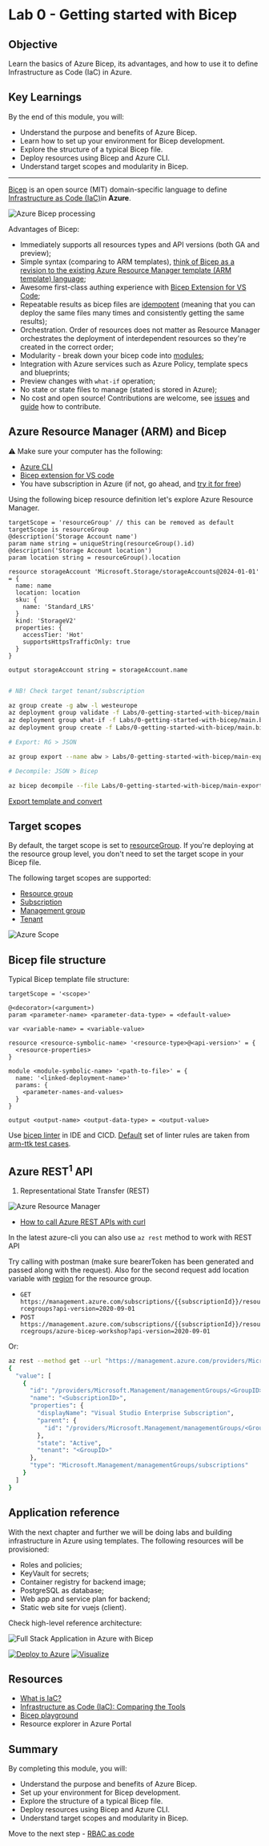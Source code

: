 # Lab 0 - Getting started with Bicep

## Objective

Learn the basics of Azure Bicep, its advantages, and how to use it to define Infrastructure as Code (IaC) in Azure.

## Key Learnings

By the end of this module, you will:

- Understand the purpose and benefits of Azure Bicep.
- Learn how to set up your environment for Bicep development.
- Explore the structure of a typical Bicep file.
- Deploy resources using Bicep and Azure CLI.
- Understand target scopes and modularity in Bicep.

---

[Bicep](https://github.com/Azure/bicep) is an open source (MIT) domain-specific language to define [Infrastructure as Code (IaC)](https://learn.microsoft.com/devops/deliver/what-is-infrastructure-as-code?wt.mc_id=MVP_387222)in **Azure**.

![Azure Bicep processing](/.attachments/bicep-processing.png)

Advantages of Bicep:

* Immediately supports all resources types and API versions (both GA and preview);
* Simple syntax (comparing to ARM templates), [think of Bicep as a revision to the existing Azure Resource Manager template (ARM template) language](https://learn.microsoft.com/azure/azure-resource-manager/bicep/frequently-asked-questions?wt.mc_id=MVP_387222#why-create-a-new-language-instead-of-using-an-existing-one); 
* Awesome first-class authing experience with [Bicep Extension for VS Code](https://marketplace.visualstudio.com/items?itemName=ms-azuretools.vscode-bicep);
* Repeatable results as bicep files are [idempotent](https://en.wikipedia.org/wiki/Idempotence) (meaning that you can deploy the same files many times and consistently getting the same results);
* Orchestration. Order of resources does not matter as Resource Manager orchestrates the deployment of interdependent resources so they're created in the correct order;
* Modularity - break down your bicep code into [modules](https://learn.microsoft.com/azure/azure-resource-manager/bicep/modules?wt.mc_id=MVP_387222);
* Integration with Azure services such as Azure Policy, template specs and blueprints;
* Preview changes with `what-if` operation;
* No state or state files to manage (stated is stored in Azure);
* No cost and open source! Contributions are welcome, see [issues](https://github.com/Azure/bicep/contribute) and [guide](https://github.com/Azure/bicep/blob/985abdb65cb5407bebd6ce74319a113907a9a9f3/CONTRIBUTING.md) how to contribute.

## Azure Resource Manager (ARM) and Bicep

⚠️ Make sure your computer has the following:

* [Azure CLI](https://learn.microsoft.com/en-us/cli/azure/install-azure-cli?wt.mc_id=MVP_387222)
* [Bicep extension for VS code](https://learn.microsoft.com/en-us/azure/azure-resource-manager/bicep/quickstart-create-bicep-use-visual-studio-code?tabs=azure-cli&wt.mc_id=MVP_387222)
* You have subscription in Azure (if not, go ahead, and [try it for free](https://azure.microsoft.com/en-us/pricing/purchase-options/azure-account))

Using the following bicep resource definition let's explore Azure Resource Manager.

```bicep
targetScope = 'resourceGroup' // this can be removed as default targetScope is resourceGroup
@description('Storage Account name')
param name string = uniqueString(resourceGroup().id)
@description('Storage Account location')
param location string = resourceGroup().location

resource storageAccount 'Microsoft.Storage/storageAccounts@2024-01-01' = {
  name: name
  location: location
  sku: {
    name: 'Standard_LRS'
  }
  kind: 'StorageV2'
  properties: {
    accessTier: 'Hot'
    supportsHttpsTrafficOnly: true
  }
}

output storageAccount string = storageAccount.name
```

```bash

# NB! Check target tenant/subscription

az group create -g abw -l westeurope
az deployment group validate -f Labs/0-getting-started-with-bicep/main.bicep -g abw
az deployment group what-if -f Labs/0-getting-started-with-bicep/main.bicep -g abw
az deployment group create -f Labs/0-getting-started-with-bicep/main.bicep -g abw

# Export: RG > JSON

az group export --name abw > Labs/0-getting-started-with-bicep/main-exported.json

# Decompile: JSON > Bicep

az bicep decompile --file Labs/0-getting-started-with-bicep/main-exported.json

```

[Export template and convert](https://learn.microsoft.com/en-us/azure/azure-resource-manager/bicep/decompile?tabs=azure-cli&wt.mc_id=MVP_387222#export-template-and-convert)

## Target scopes

By default, the target scope is set to [resourceGroup](https://learn.microsoft.com/en-us/azure/azure-resource-manager/bicep/deploy-to-resource-group?tabs=azure-cli&wt.mc_id=MVP_387222). If you're deploying at the resource group level, you don't need to set the target scope in your Bicep file.

The following target scopes are supported:

* [Resource group](https://learn.microsoft.com/en-us/azure/azure-resource-manager/bicep/deploy-to-resource-group?tabs=azure-cli&wt.mc_id=MVP_387222)
* [Subscription](https://learn.microsoft.com/en-us/azure/azure-resource-manager/bicep/deploy-to-subscription?tabs=azure-cli&wt.mc_id=MVP_387222)
* [Management group](https://learn.microsoft.com/en-us/azure/azure-resource-manager/bicep/deploy-to-management-group?tabs=azure-cli&wt.mc_id=MVP_387222)
* [Tenant](https://learn.microsoft.com/en-us/azure/azure-resource-manager/bicep/deploy-to-tenant?tabs=azure-cli&wt.mc_id=MVP_387222)

![Azure Scope](/.attachments/az-target-scopes.png)

## Bicep file structure

Typical Bicep template file structure:

```bicep
targetScope = '<scope>'

@<decorator>(<argument>)
param <parameter-name> <parameter-data-type> = <default-value>

var <variable-name> = <variable-value>

resource <resource-symbolic-name> '<resource-type>@<api-version>' = {
  <resource-properties>
}

module <module-symbolic-name> '<path-to-file>' = {
  name: '<linked-deployment-name>'
  params: {
    <parameter-names-and-values>
  }
}

output <output-name> <output-data-type> = <output-value>
```

Use [bicep linter](https://learn.microsoft.com/azure/azure-resource-manager/bicep/linter?wt.mc_id=MVP_387222?) in IDE and CICD. [Default](https://learn.microsoft.com/azure/azure-resource-manager/bicep/linter#default-rules?wt.mc_id=MVP_387222) set of linter rules are taken from [arm-ttk test cases](https://learn.microsoft.com/en-us/azure/azure-resource-manager/templates/template-test-cases?wt.mc_id=MVP_387222).

## Azure REST<sup>1</sup> API

1. Representational State Transfer (REST)

![Azure Resource Manager](/.attachments/arm.png)

* [How to call Azure REST APIs with curl](https://learn.microsoft.com/en-us/rest/api/azure/?wt.mc_id=MVP_387222#how-to-call-azure-rest-apis-with-curl)

In the latest azure-cli you can also use `az rest` method to work with REST API

Try calling with postman (make sure bearerToken has been generated and passed along with the request). Also for the second request add location variable with [region](https://learn.microsoft.com/azure/availability-zones/cross-region-replication-azure?wt.mc_id=MVP_387222#azure-cross-region-replication-pairings-for-all-geographies) for the resource group.

* `GET https://management.azure.com/subscriptions/{{subscriptionId}}/resourcegroups?api-version=2020-09-01`
* `POST https://management.azure.com/subscriptions/{{subscriptionId}}/resourcegroups/azure-bicep-workshop?api-version=2020-09-01`

Or:

```bash
az rest --method get --url "https://management.azure.com/providers/Microsoft.Management/managementGroups/<GroupID>/subscriptions?api-version=2020-05-01"
{
  "value": [
    {
      "id": "/providers/Microsoft.Management/managementGroups/<GroupID>/subscriptions/<SubscriptionID>",
      "name": "<SubscriptionID>",
      "properties": {
        "displayName": "Visual Studio Enterprise Subscription",
        "parent": {
          "id": "/providers/Microsoft.Management/managementGroups/<GroupID>"
        },
        "state": "Active",
        "tenant": "<GroupID>"
      },
      "type": "Microsoft.Management/managementGroups/subscriptions"
    }
  ]
}
```

## Application reference

With the next chapter and further we will be doing labs and building infrastructure in Azure using templates. The following resources will be provisioned:

* Roles and policies;
* KeyVault for secrets;
* Container registry for backend image;
* PostgreSQL as database;
* Web app and service plan for backend;
* Static web site for vuejs (client).

Check high-level reference architecture:
  
![Full Stack Application in Azure with Bicep](/.attachments/full-stack-with-bicep.png)

[![Deploy to Azure](https://raw.githubusercontent.com/Azure/azure-quickstart-templates/master/1-CONTRIBUTION-GUIDE/images/deploytoazure.svg)](https://portal.azure.com/#create/Microsoft.Template/uri/)
[![Visualize](https://raw.githubusercontent.com/Azure/azure-quickstart-templates/master/1-CONTRIBUTION-GUIDE/images/visualizebutton.svg)](http://armviz.io/#/?load=)

## Resources

* [What is IaC?](https://www.youtube.com/watch?v=uETq8KKVUFY)
* [Infrastructure as Code (IaC): Comparing the Tools](https://techcommunity.microsoft.com/t5/itops-talk-blog/infrastructure-as-code-iac-comparing-the-tools/ba-p/3205045?wt.mc_id=MVP_387222?)
* [Bicep playground](https://aka.ms/bicepdemo)
* Resource explorer in Azure Portal

## Summary

By completing this module, you will:

* Understand the purpose and benefits of Azure Bicep.
* Set up your environment for Bicep development.
* Explore the structure of a typical Bicep file.
* Deploy resources using Bicep and Azure CLI.
* Understand target scopes and modularity in Bicep.

Move to the next step - [RBAC as code](1-RBAC-as-code.md)
